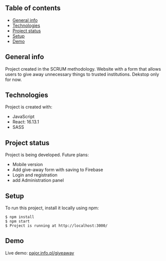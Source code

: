 ## Table of contents
* [General info](#general-info)
* [Technologies](#technologies)
* [Project status](#project-status)
* [Setup](#setup)
* [Demo](#demo)

## General info
Project created in the SCRUM methodology.
Website with a form that allows users to give away unnecessary things to trusted institutions.
Dekstop only for now.

## Technologies
Project is created with:
* JavaScript
* React: 16.13.1
* SASS

## Project status
Project is being developed.
Future plans:
- Mobile version
- Add give-away form with saving to Firebase
- Login and registration
- add Administration panel

## Setup
To run this project, install it locally using npm:

```
$ npm install
$ npm start
$ Project is running at http://localhost:3000/
```
	
## Demo
Live demo: [pajor.info.pl/giveaway](http://pajor.info.pl/giveaway/)